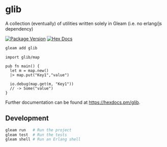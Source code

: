 # glib

A collection (eventually) of utilities written solely in Gleam (i.e. no erlang/js dependency)

[![Package Version](https://img.shields.io/hexpm/v/glib)](https://hex.pm/packages/glib)
[![Hex Docs](https://img.shields.io/badge/hex-docs-ffaff3)](https://hexdocs.pm/glib/)

```sh
gleam add glib
```
```gleam
import glib/map

pub fn main() {
  let m = map.new()
  |> map.put("Key1","value")

  io.debug(map.get(m, "Key1"))
  // -> Some("value")
}
```

Further documentation can be found at <https://hexdocs.pm/glib>.

## Development

```sh
gleam run   # Run the project
gleam test  # Run the tests
gleam shell # Run an Erlang shell
```
